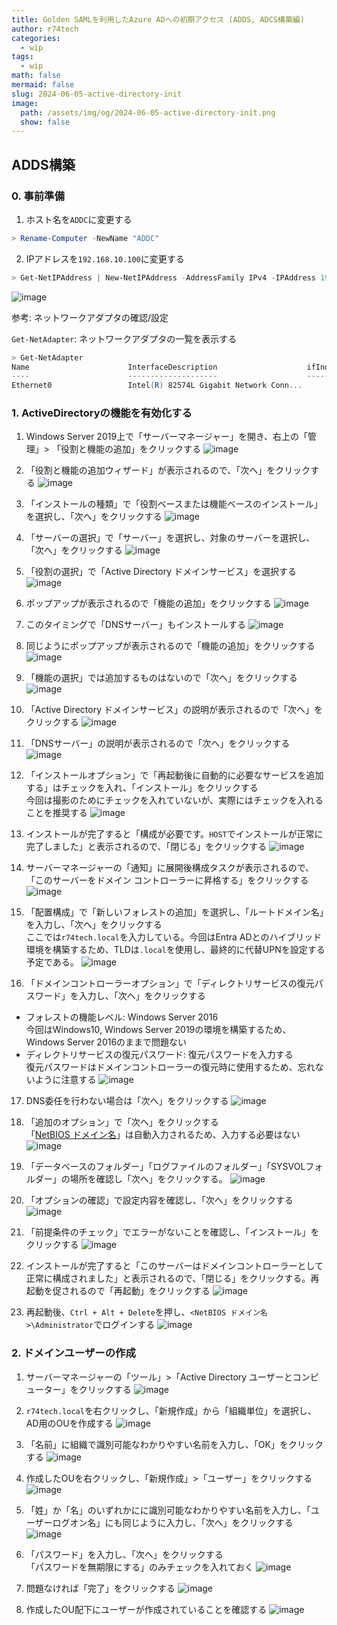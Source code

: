 ```yaml
---
title: Golden SAMLを利用したAzure ADへの初期アクセス (ADDS, ADCS構築編)
author: r74tech
categories:
  - wip
tags:
  - wip
math: false
mermaid: false
slug: 2024-06-05-active-directory-init
image:
  path: /assets/img/og/2024-06-05-active-directory-init.png
  show: false
---
```


## ADDS構築
### 0. 事前準備

1. ホスト名を`ADDC`に変更する
```powershell
> Rename-Computer -NewName "ADDC"
```

2. IPアドレスを`192.168.10.100`に変更する
```powershell
> Get-NetIPAddress | New-NetIPAddress -AddressFamily IPv4 -IPAddress 192.168.10.100 -PrefixLength 24
```
![image](/assets/img/post/2024-06-05/adds00/001.png)

参考: ネットワークアダプタの確認/設定

`Get-NetAdapter`: ネットワークアダプタの一覧を表示する
```powershell
> Get-NetAdapter
Name                      InterfaceDescription                    ifIndex Status       MacAddress             LinkSpeed
----                      --------------------                    ------- ------       ----------             ---------
Ethernet0                 Intel(R) 82574L Gigabit Network Conn...       4 Up           00-0C-29-3D-5E-1F         1 Gbps
```


### 1. ActiveDirectoryの機能を有効化する
1. Windows Server 2019上で「サーバーマネージャー」を開き、右上の「管理」> 「役割と機能の追加」をクリックする
![image](/assets/img/post/2024-06-05/adds01/001.png)

2. 「役割と機能の追加ウィザード」が表示されるので、「次へ」をクリックする
![image](/assets/img/post/2024-06-05/adds01/002.png)

3. 「インストールの種類」で「役割ベースまたは機能ベースのインストール」を選択し、「次へ」をクリックする
![image](/assets/img/post/2024-06-05/adds01/003.png)

4. 「サーバーの選択」で「サーバー」を選択し、対象のサーバーを選択し、「次へ」をクリックする
![image](/assets/img/post/2024-06-05/adds01/004.png)

5. 「役割の選択」で「Active Directory ドメインサービス」を選択する
![image](/assets/img/post/2024-06-05/adds01/005.png)

6. ポップアップが表示されるので「機能の追加」をクリックする
![image](/assets/img/post/2024-06-05/adds01/006.png)

1. このタイミングで「DNSサーバー」もインストールする
![image](/assets/img/post/2024-06-05/adds01/007.png)

8. 同じようにポップアップが表示されるので「機能の追加」をクリックする
![image](/assets/img/post/2024-06-05/adds01/008.png)

9. 「機能の選択」では追加するものはないので「次へ」をクリックする
![image](/assets/img/post/2024-06-05/adds01/009.png)

10. 「Active Directory ドメインサービス」の説明が表示されるので「次へ」をクリックする
![image](/assets/img/post/2024-06-05/adds01/010.png)

11. 「DNSサーバー」の説明が表示されるので「次へ」をクリックする
![image](/assets/img/post/2024-06-05/adds01/011.png)

12. 「インストールオプション」で「再起動後に自動的に必要なサービスを追加する」はチェックを入れ、「インストール」をクリックする  
今回は撮影のためにチェックを入れていないが、実際にはチェックを入れることを推奨する
![image](/assets/img/post/2024-06-05/adds01/012.png)

13. インストールが完了すると「構成が必要です。`HOST`でインストールが正常に完了しました」と表示されるので、「閉じる」をクリックする
![image](/assets/img/post/2024-06-05/adds01/013.png)

14. サーバーマネージャーの「通知」に展開後構成タスクが表示されるので、「このサーバーをドメイン コントローラーに昇格する」をクリックする
![image](/assets/img/post/2024-06-05/adds01/014.png)

15. 「配置構成」で「新しいフォレストの追加」を選択し、「ルートドメイン名」を入力し、「次へ」をクリックする  
ここでは`r74tech.local`を入力している。今回はEntra ADとのハイブリッド環境を構築するため、TLDは`.local`を使用し、最終的に代替UPNを設定する予定である。
![image](/assets/img/post/2024-06-05/adds01/015.png)

1. 「ドメインコントローラーオプション」で「ディレクトリサービスの復元パスワード」を入力し、「次へ」をクリックする
  * フォレストの機能レベル: Windows Server 2016  
    今回はWindows10, Windows Server 2019の環境を構築するため、Windows Server 2016のままで問題ない
  * ディレクトリサービスの復元パスワード: 復元パスワードを入力する  
    復元パスワードはドメインコントローラーの復元時に使用するため、忘れないように注意する
![image](/assets/img/post/2024-06-05/adds01/016.png)

17.  DNS委任を行わない場合は「次へ」をクリックする
![image](/assets/img/post/2024-06-05/adds01/017.png)

1.  「追加のオプション」で「次へ」をクリックする  
「[NetBIOS ドメイン名](#NetBIOS)」は自動入力されるため、入力する必要はない
<span id="NetBIOS"></span>
![image](/assets/img/post/2024-06-05/adds01/018.png)

1. 「データベースのフォルダー」「ログファイルのフォルダー」「SYSVOLフォルダー」の場所を確認し「次へ」をクリックする。
![image](/assets/img/post/2024-06-05/adds01/019.png)

1. 「オプションの確認」で設定内容を確認し、「次へ」をクリックする
![image](/assets/img/post/2024-06-05/adds01/020.png)

1.  「前提条件のチェック」でエラーがないことを確認し、「インストール」をクリックする
![image](/assets/img/post/2024-06-05/adds01/021.png)

1. インストールが完了すると「このサーバーはドメインコントローラーとして正常に構成されました」と表示されるので、「閉じる」をクリックする。再起動を促されるので「再起動」をクリックする
![image](/assets/img/post/2024-06-05/adds01/022.png)

1. 再起動後、`Ctrl + Alt + Delete`を押し、`<NetBIOS ドメイン名>\Administrator`でログインする
![image](/assets/img/post/2024-06-05/adds01/023.png)

### 2. ドメインユーザーの作成
1. サーバーマネージャーの「ツール」>「Active Directory ユーザーとコンピューター」をクリックする
![image](/assets/img/post/2024-06-05/adds02/001.png)

2. `r74tech.local`を右クリックし、「新規作成」から「組織単位」を選択し、AD用のOUを作成する
![image](/assets/img/post/2024-06-05/adds02/002.png)

3. 「名前」に組織で識別可能なわかりやすい名前を入力し、「OK」をクリックする
![image](/assets/img/post/2024-06-05/adds02/003.png)

4. 作成したOUを右クリックし、「新規作成」>「ユーザー」をクリックする
![image](/assets/img/post/2024-06-05/adds02/004.png)

1. 「姓」か「名」のいずれかにに識別可能なわかりやすい名前を入力し、「ユーザーログオン名」にも同じように入力し、「次へ」をクリックする
![image](/assets/img/post/2024-06-05/adds02/005.png)

1. 「パスワード」を入力し、「次へ」をクリックする  
「パスワードを無期限にする」のみチェックを入れておく
![image](/assets/img/post/2024-06-05/adds02/006.png)

1. 問題なければ「完了」をクリックする
![image](/assets/img/post/2024-06-05/adds02/007.png)

1. 作成したOU配下にユーザーが作成されていることを確認する
![image](/assets/img/post/2024-06-05/adds02/008.png)
